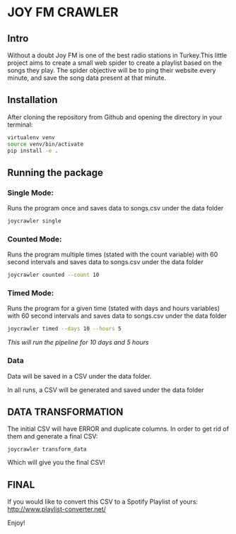 # JOY FM CRAWLER

## Intro
Without a doubt Joy FM is one of the best radio stations in Turkey.This little 
project aims to create a small web spider to create a playlist based on the songs they play. The spider 
objective will be to ping their website every minute, and save the song data present 
at that minute.

## Installation

After cloning the repository from Github and opening the directory in your terminal:
```sh
virtualenv venv
source venv/bin/activate
pip install -e .

```

## Running the package

### Single Mode:
Runs the program once and saves data to songs.csv under the data folder

```sh
joycrawler single
```

### Counted Mode:
Runs the program multiple times (stated with the count variable) with 60 second 
intervals and saves data to songs.csv under the data folder
```sh
joycrawler counted --count 10
```

### Timed Mode:
Runs the program for a given time (stated with days and hours variables) with 
60 second intervals and saves data to songs.csv under the data folder
```sh
joycrawler timed --days 10 --hours 5
```

_This will run the pipeline for 10 days and 5 hours_

### Data
Data will be saved in a CSV under the data folder. 


In all runs, a CSV will be generated and saved under the data folder

## DATA TRANSFORMATION  

The initial CSV will have ERROR and duplicate columns. In order to get rid of them and generate a final CSV:

```shell
joycrawler transform_data
```

Which will give you the final CSV!


## FINAL

If you would like to convert this CSV to a Spotify Playlist of yours:
http://www.playlist-converter.net/

Enjoy!
